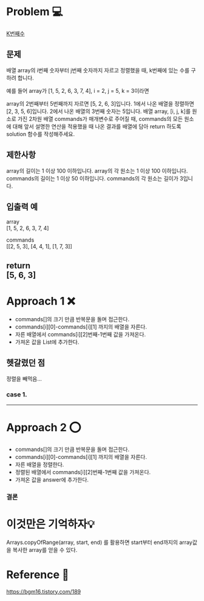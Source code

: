 [//]: # (문제 풀이 템플릿)
# Problem 💻
[K번째수](https://school.programmers.co.kr/learn/courses/30/lessons/42748)

## 문제
배열 array의 i번째 숫자부터 j번째 숫자까지 자르고 정렬했을 때, k번째에 있는 수를 구하려 합니다.

예를 들어 array가 [1, 5, 2, 6, 3, 7, 4], i = 2, j = 5, k = 3이라면

array의 2번째부터 5번째까지 자르면 [5, 2, 6, 3]입니다.
1에서 나온 배열을 정렬하면 [2, 3, 5, 6]입니다.
2에서 나온 배열의 3번째 숫자는 5입니다.
배열 array, [i, j, k]를 원소로 가진 2차원 배열 commands가 매개변수로 주어질 때, commands의 모든 원소에 대해 앞서 설명한 연산을 적용했을 때 나온 결과를 배열에 담아 return 하도록 solution 함수를 작성해주세요.

## 제한사항
array의 길이는 1 이상 100 이하입니다.
array의 각 원소는 1 이상 100 이하입니다.
commands의 길이는 1 이상 50 이하입니다.
commands의 각 원소는 길이가 3입니다.

## 입출력 예
array \
[1, 5, 2, 6, 3, 7, 4]	

commands \
[[2, 5, 3], [4, 4, 1], [1, 7, 3]]	

return \
[5, 6, 3]
---

# Approach 1 ❌
- commands[]의 크기 만큼 반복문을 돌며 접근한다.
- commands[i][0]-commands[i][1] 까지의 배열을 자른다.
- 자른 배열에서 commands[i][2]번째-1번째 값을 가져온다.
- 가져온 값을 List에 추가한다.
## 헷갈렸던 점
정렬을 빼먹음...
### case 1.


---

# Approach 2 ⭕
- commands[]의 크기 만큼 반복문을 돌며 접근한다.
- commands[i][0]-commands[i][1] 까지의 배열을 자른다.
- 자른 배열을 정렬한다.
- 정렬된 배열에서 commands[i][2]번째-1번째 값을 가져온다.
- 가져온 값을 answer에 추가한다.

### 결론

# 이것만은 기억하자💡
Arrays.copyOfRange(array, start, end) 를 활용하면 start부터 end까지의 array값을 복사한 array를 얻을 수 있다.

# Reference 📄
https://bgm16.tistory.com/189